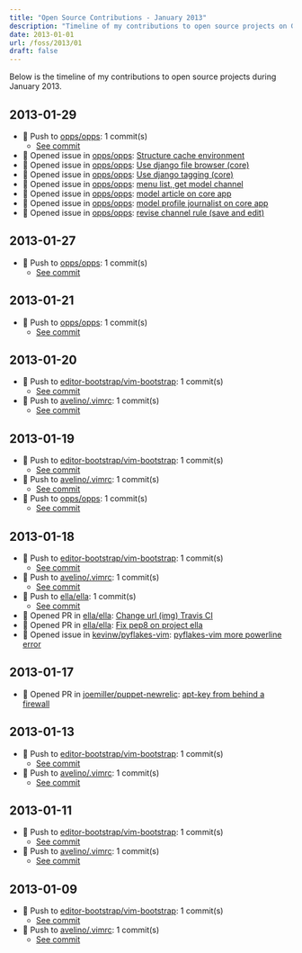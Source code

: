 ```yaml
---
title: "Open Source Contributions - January 2013"
description: "Timeline of my contributions to open source projects on GitHub during January 2013."
date: 2013-01-01
url: /foss/2013/01
draft: false
---
```


Below is the timeline of my contributions to open source projects during January 2013.

## 2013-01-29

- 🔨 Push to [opps/opps](https://github.com/opps/opps): 1 commit(s)
  - [See commit](https://github.com/opps/opps/commits/main/?author=avelino&since=2013-01-29&until=2013-01-29)
- 🐛 Opened issue in [opps/opps](https://github.com/opps/opps): [Structure cache environment](https://github.com/opps/opps/issues/7)
- 🐛 Opened issue in [opps/opps](https://github.com/opps/opps): [Use django file browser (core)](https://github.com/opps/opps/issues/6)
- 🐛 Opened issue in [opps/opps](https://github.com/opps/opps): [Use django tagging (core)](https://github.com/opps/opps/issues/5)
- 🐛 Opened issue in [opps/opps](https://github.com/opps/opps): [menu list, get model channel](https://github.com/opps/opps/issues/4)
- 🐛 Opened issue in [opps/opps](https://github.com/opps/opps): [model article on core app](https://github.com/opps/opps/issues/3)
- 🐛 Opened issue in [opps/opps](https://github.com/opps/opps): [model profile journalist on core app](https://github.com/opps/opps/issues/2)
- 🐛 Opened issue in [opps/opps](https://github.com/opps/opps): [revise channel rule (save and edit)](https://github.com/opps/opps/issues/1)

## 2013-01-27

- 🔨 Push to [opps/opps](https://github.com/opps/opps): 1 commit(s)
  - [See commit](https://github.com/opps/opps/commits/main/?author=avelino&since=2013-01-27&until=2013-01-27)

## 2013-01-21

- 🔨 Push to [opps/opps](https://github.com/opps/opps): 1 commit(s)
  - [See commit](https://github.com/opps/opps/commits/main/?author=avelino&since=2013-01-21&until=2013-01-21)

## 2013-01-20

- 🔨 Push to [editor-bootstrap/vim-bootstrap](https://github.com/editor-bootstrap/vim-bootstrap): 1 commit(s)
  - [See commit](https://github.com/editor-bootstrap/vim-bootstrap/commits/main/?author=avelino&since=2013-01-20&until=2013-01-20)
- 🔨 Push to [avelino/.vimrc](https://github.com/avelino/.vimrc): 1 commit(s)
  - [See commit](https://github.com/avelino/.vimrc/commits/main/?author=avelino&since=2013-01-20&until=2013-01-20)

## 2013-01-19

- 🔨 Push to [editor-bootstrap/vim-bootstrap](https://github.com/editor-bootstrap/vim-bootstrap): 1 commit(s)
  - [See commit](https://github.com/editor-bootstrap/vim-bootstrap/commits/main/?author=avelino&since=2013-01-19&until=2013-01-19)
- 🔨 Push to [avelino/.vimrc](https://github.com/avelino/.vimrc): 1 commit(s)
  - [See commit](https://github.com/avelino/.vimrc/commits/main/?author=avelino&since=2013-01-19&until=2013-01-19)
- 🔨 Push to [opps/opps](https://github.com/opps/opps): 1 commit(s)
  - [See commit](https://github.com/opps/opps/commits/main/?author=avelino&since=2013-01-19&until=2013-01-19)

## 2013-01-18

- 🔨 Push to [editor-bootstrap/vim-bootstrap](https://github.com/editor-bootstrap/vim-bootstrap): 1 commit(s)
  - [See commit](https://github.com/editor-bootstrap/vim-bootstrap/commits/main/?author=avelino&since=2013-01-18&until=2013-01-18)
- 🔨 Push to [avelino/.vimrc](https://github.com/avelino/.vimrc): 1 commit(s)
  - [See commit](https://github.com/avelino/.vimrc/commits/main/?author=avelino&since=2013-01-18&until=2013-01-18)
- 🔨 Push to [ella/ella](https://github.com/ella/ella): 1 commit(s)
  - [See commit](https://github.com/ella/ella/commits/main/?author=avelino&since=2013-01-18&until=2013-01-18)
- 🔀 Opened PR in [ella/ella](https://github.com/ella/ella): [Change url (img) Travis CI](https://github.com/ella/ella/pull/136)
- 🔀 Opened PR in [ella/ella](https://github.com/ella/ella): [Fix pep8 on project ella](https://github.com/ella/ella/pull/135)
- 🐛 Opened issue in [kevinw/pyflakes-vim](https://github.com/kevinw/pyflakes-vim): [pyflakes-vim more powerline error](https://github.com/kevinw/pyflakes-vim/issues/62)

## 2013-01-17

- 🔀 Opened PR in [joemiller/puppet-newrelic](https://github.com/joemiller/puppet-newrelic): [apt-key from behind a firewall](https://github.com/joemiller/puppet-newrelic/pull/8)

## 2013-01-13

- 🔨 Push to [editor-bootstrap/vim-bootstrap](https://github.com/editor-bootstrap/vim-bootstrap): 1 commit(s)
  - [See commit](https://github.com/editor-bootstrap/vim-bootstrap/commits/main/?author=avelino&since=2013-01-13&until=2013-01-13)
- 🔨 Push to [avelino/.vimrc](https://github.com/avelino/.vimrc): 1 commit(s)
  - [See commit](https://github.com/avelino/.vimrc/commits/main/?author=avelino&since=2013-01-13&until=2013-01-13)

## 2013-01-11

- 🔨 Push to [editor-bootstrap/vim-bootstrap](https://github.com/editor-bootstrap/vim-bootstrap): 1 commit(s)
  - [See commit](https://github.com/editor-bootstrap/vim-bootstrap/commits/main/?author=avelino&since=2013-01-11&until=2013-01-11)
- 🔨 Push to [avelino/.vimrc](https://github.com/avelino/.vimrc): 1 commit(s)
  - [See commit](https://github.com/avelino/.vimrc/commits/main/?author=avelino&since=2013-01-11&until=2013-01-11)

## 2013-01-09

- 🔨 Push to [editor-bootstrap/vim-bootstrap](https://github.com/editor-bootstrap/vim-bootstrap): 1 commit(s)
  - [See commit](https://github.com/editor-bootstrap/vim-bootstrap/commits/main/?author=avelino&since=2013-01-09&until=2013-01-09)
- 🔨 Push to [avelino/.vimrc](https://github.com/avelino/.vimrc): 1 commit(s)
  - [See commit](https://github.com/avelino/.vimrc/commits/main/?author=avelino&since=2013-01-09&until=2013-01-09)

